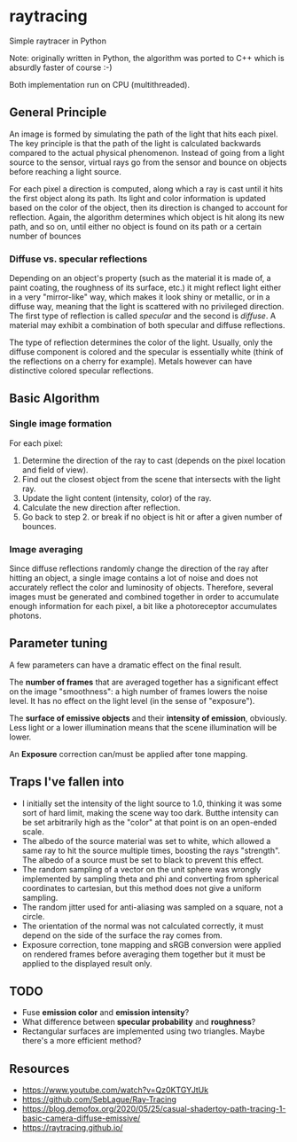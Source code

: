 # raytracing
Simple raytracer in Python

Note: originally written in Python, the algorithm was ported to C++ which is absurdly faster of course :-)

Both implementation run on CPU (multithreaded).

## General Principle

An image is formed by simulating the path of the light that hits each pixel. The key principle is that the path of the light is calculated backwards compared to the actual physical phenomenon. Instead of going from a light source to the sensor, virtual rays go from the sensor and bounce on objects before reaching a light source.

For each pixel a direction is computed, along which a ray is cast until it hits the first object along its path. Its light and color information is updated based on the color of the object, then its direction is changed to account for reflection. Again, the algorithm determines which object is hit along its new path, and so on, until either no object is found on its path or a certain number of bounces 

### Diffuse vs. specular reflections

Depending on an object's property (such as the material it is made of, a paint coating, the roughness of its surface, etc.) it might reflect light either in a very "mirror-like" way, which makes it look shiny or metallic, or in a diffuse way, meaning that the light is scattered with no privileged direction. The first type of reflection is called *specular* and the second is *diffuse*. A material may exhibit a combination of both specular and diffuse reflections.

The type of reflection determines the color of the light. Usually, only the diffuse component is colored and the specular is essentially white (think of the reflections on a cherry for example). Metals however can have distinctive colored specular reflections.

## Basic Algorithm

### Single image formation

For each pixel:
1. Determine the direction of the ray to cast (depends on the pixel location and field of view).
2. Find out the closest object from the scene that intersects with the light ray.
3. Update the light content (intensity, color) of the ray.
4. Calculate the new direction after reflection.
5. Go back to step 2. or break if no object is hit or after a given number of bounces.

### Image averaging

Since diffuse reflections randomly change the direction of the ray after hitting an object, a single image contains a lot of noise and does not accurately reflect the color and luminosity of objects. Therefore, several images must be generated and combined together in order to accumulate enough information for each pixel, a bit like a photoreceptor accumulates photons.

## Parameter tuning

A few parameters can have a dramatic effect on the final result.

The **number of frames** that are averaged together has a significant effect on the image "smoothness": a high number of frames lowers the noise level. It has no effect on the light level (in the sense of "exposure").

The **surface of emissive objects** and their **intensity of emission**, obviously. Less light or a lower illumination means that the scene illumination will be lower.

An **Exposure** correction can/must be applied after tone mapping.

## Traps I've fallen into

* I initially set the intensity of the light source to 1.0, thinking it was some sort of hard limit, making the scene way too dark. Butthe intensity can be set arbitrarily high as the "color" at that point is on an open-ended scale.
* The albedo of the source material was set to white, which allowed a same ray to hit the source multiple times, boosting the rays "strength". The albedo of a source must be set to black to prevent this effect.
* The random sampling of a vector on the unit sphere was wrongly implemented by sampling theta and phi and converting from spherical coordinates to cartesian, but this method does not give a uniform sampling.
* The random jitter used for anti-aliasing was sampled on a square, not a circle.
* The orientation of the normal was not calculated correctly, it must depend on the side of the surface the ray comes from.
* Exposure correction, tone mapping and sRGB conversion were applied on rendered frames before averaging them together but it must be applied to the displayed result only.

## TODO

* Fuse **emission color** and **emission intensity**?
* What difference between **specular probability** and **roughness**?
* Rectangular surfaces are implemented using two triangles. Maybe there's a more efficient method?

## Resources

* https://www.youtube.com/watch?v=Qz0KTGYJtUk
* https://github.com/SebLague/Ray-Tracing
* https://blog.demofox.org/2020/05/25/casual-shadertoy-path-tracing-1-basic-camera-diffuse-emissive/
* https://raytracing.github.io/
